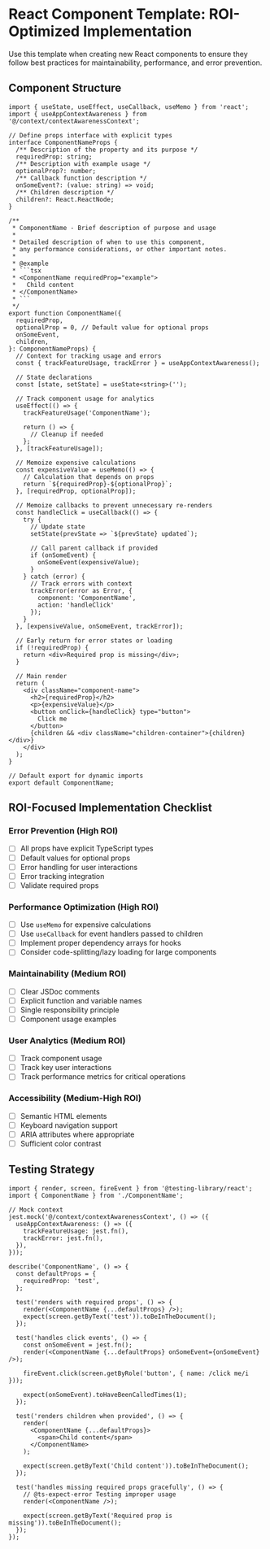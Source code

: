 # React Component Template: ROI-Optimized Implementation

Use this template when creating new React components to ensure they follow best practices for maintainability, performance, and error prevention.

## Component Structure

```tsx
import { useState, useEffect, useCallback, useMemo } from 'react';
import { useAppContextAwareness } from '@/context/contextAwarenessContext';

// Define props interface with explicit types
interface ComponentNameProps {
  /** Description of the property and its purpose */
  requiredProp: string;
  /** Description with example usage */
  optionalProp?: number;
  /** Callback function description */
  onSomeEvent?: (value: string) => void;
  /** Children description */
  children?: React.ReactNode;
}

/**
 * ComponentName - Brief description of purpose and usage
 * 
 * Detailed description of when to use this component,
 * any performance considerations, or other important notes.
 * 
 * @example
 * ```tsx
 * <ComponentName requiredProp="example">
 *   Child content
 * </ComponentName>
 * ```
 */
export function ComponentName({
  requiredProp,
  optionalProp = 0, // Default value for optional props
  onSomeEvent,
  children,
}: ComponentNameProps) {
  // Context for tracking usage and errors
  const { trackFeatureUsage, trackError } = useAppContextAwareness();
  
  // State declarations
  const [state, setState] = useState<string>('');
  
  // Track component usage for analytics
  useEffect(() => {
    trackFeatureUsage('ComponentName');
    
    return () => {
      // Cleanup if needed
    };
  }, [trackFeatureUsage]);
  
  // Memoize expensive calculations
  const expensiveValue = useMemo(() => {
    // Calculation that depends on props
    return `${requiredProp}-${optionalProp}`;
  }, [requiredProp, optionalProp]);
  
  // Memoize callbacks to prevent unnecessary re-renders
  const handleClick = useCallback(() => {
    try {
      // Update state
      setState(prevState => `${prevState} updated`);
      
      // Call parent callback if provided
      if (onSomeEvent) {
        onSomeEvent(expensiveValue);
      }
    } catch (error) {
      // Track errors with context
      trackError(error as Error, { 
        component: 'ComponentName', 
        action: 'handleClick' 
      });
    }
  }, [expensiveValue, onSomeEvent, trackError]);
  
  // Early return for error states or loading
  if (!requiredProp) {
    return <div>Required prop is missing</div>;
  }
  
  // Main render
  return (
    <div className="component-name">
      <h2>{requiredProp}</h2>
      <p>{expensiveValue}</p>
      <button onClick={handleClick} type="button">
        Click me
      </button>
      {children && <div className="children-container">{children}</div>}
    </div>
  );
}

// Default export for dynamic imports
export default ComponentName;
```

## ROI-Focused Implementation Checklist

### Error Prevention (High ROI)

- [ ] All props have explicit TypeScript types
- [ ] Default values for optional props
- [ ] Error handling for user interactions
- [ ] Error tracking integration
- [ ] Validate required props

### Performance Optimization (High ROI)

- [ ] Use `useMemo` for expensive calculations
- [ ] Use `useCallback` for event handlers passed to children
- [ ] Implement proper dependency arrays for hooks
- [ ] Consider code-splitting/lazy loading for large components

### Maintainability (Medium ROI)

- [ ] Clear JSDoc comments
- [ ] Explicit function and variable names
- [ ] Single responsibility principle
- [ ] Component usage examples

### User Analytics (Medium ROI)

- [ ] Track component usage
- [ ] Track key user interactions
- [ ] Track performance metrics for critical operations

### Accessibility (Medium-High ROI)

- [ ] Semantic HTML elements
- [ ] Keyboard navigation support
- [ ] ARIA attributes where appropriate
- [ ] Sufficient color contrast

## Testing Strategy

```tsx
import { render, screen, fireEvent } from '@testing-library/react';
import { ComponentName } from './ComponentName';

// Mock context
jest.mock('@/context/contextAwarenessContext', () => ({
  useAppContextAwareness: () => ({
    trackFeatureUsage: jest.fn(),
    trackError: jest.fn(),
  }),
}));

describe('ComponentName', () => {
  const defaultProps = {
    requiredProp: 'test',
  };

  test('renders with required props', () => {
    render(<ComponentName {...defaultProps} />);
    expect(screen.getByText('test')).toBeInTheDocument();
  });

  test('handles click events', () => {
    const onSomeEvent = jest.fn();
    render(<ComponentName {...defaultProps} onSomeEvent={onSomeEvent} />);
    
    fireEvent.click(screen.getByRole('button', { name: /click me/i }));
    
    expect(onSomeEvent).toHaveBeenCalledTimes(1);
  });

  test('renders children when provided', () => {
    render(
      <ComponentName {...defaultProps}>
        <span>Child content</span>
      </ComponentName>
    );
    
    expect(screen.getByText('Child content')).toBeInTheDocument();
  });

  test('handles missing required props gracefully', () => {
    // @ts-expect-error Testing improper usage
    render(<ComponentName />);
    
    expect(screen.getByText('Required prop is missing')).toBeInTheDocument();
  });
});
```
